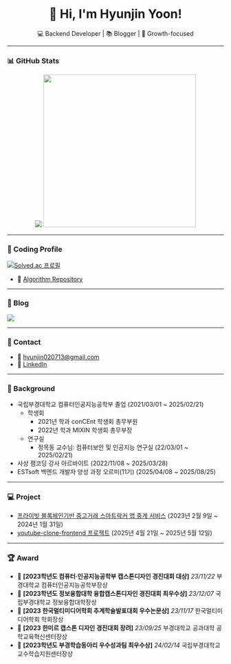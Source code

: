 <h1 align="center">👋 Hi, I'm Hyunjin Yoon!</h1>
<p align="center">💻 Backend Developer | 📚 Blogger | 🌱 Growth-focused</p>

---

### 📊 GitHub Stats

<p align="center">
  <img src="https://github-readme-stats.vercel.app/api?username=yoonhyunjin02&show_icons=true&theme=tokyonight" />
  <img src="https://github-readme-stats.vercel.app/api/top-langs/?username=yoonhyunjin02&layout=compact&theme=tokyonight" width="355px"/>
</p>

---

### 🎯 Coding Profile
  [![Solved.ac 프로필](http://mazassumnida.wtf/api/v2/generate_badge?boj=hyunjin0713)](https://solved.ac/hyunjin0713)

  - 🧩 [Algorithm Repository](https://github.com/yoonhyunjin02/Algorithm)
---

### 📝 Blog
<a href="https://yoonhyunjin.tistory.com/">
  <img src="https://img.shields.io/badge/Tistory-000000?style=for-the-badge&logo=Tistory&logoColor=white"> 
</a>

---

### 💬 Contact

- 📧 hyunjin020713@gmail.com
- 💼 [LinkedIn](https://www.linkedin.com/in/hyunjin020713)

---
### 🪪 Background
- 국립부경대학교 컴퓨터인공지능공학부 졸업 (2021/03/01 ~ 2025/02/21)
  - 학생회
    - 2021년 학과 conCEnt 학생회 총무부원
    - 2022년 학과 MIXIN 학생회 총무부장
  - 연구실
    - 정목동 교수님: 컴퓨터보안 및 인공지능 연구실 (22/03/01 ~ 2025/02/21)
- 사상 잼코딩 강사 아르바이트 (2022/11/08 ~ 2025/03/28)
- ESTsoft 백엔드 개발자 양성 과정 오르미(11기) (2025/04/08 ~ 2025/08/25)

---
  
### 💻 Project
- [프라이빗 블록체인기반 중고거래 스마트락커 앱 중계 서비스](https://github.com/PKNU-Ojakgyo) (2023년 2월 9일 ~ 2024년 1월 31일)
- [youtube-clone-frontend 프로젝트](https://github.com/yoonhyunjin02/youtube-clone-frontend) (2025년 4월 21일 ~ 2025년 5월 12일)
---

### 🏆 Award
- 🥇 **[2023학년도 컴퓨터·인공지능공학부 캡스톤디자인 경진대회 대상]** *23/11/22* 부경대학교 컴퓨터인공지능공학부장상
- 🥈 **[2023학년도 정보융합대학 융합캡스톤디자인 경진대회 최우수상]** *23/12/07* 국립부경대학교 정보융합대학장상
- 🥇 **[2023 한국멀티미디어학회 추계학술발표대회 우수논문상]** *23/11/17* 한국멀티미디어학회 학회장상
- 🥉 **[2023 한미르 캡스톤 디자인 경진대회 장려]** *23/09/25* 부경대학교 공과대학 공학교육혁신센터장상
- 🥈 **[2023학년도 부경학습동아리 우수성과팀 최우수상]** *24/02/14* 국립부경대학교 교수학습지원센터장상
